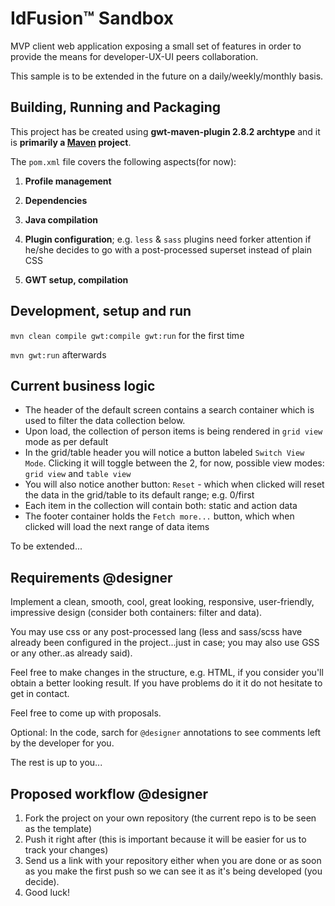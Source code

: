 IdFusion™ Sandbox
=================
MVP client web application exposing a small set of features in order to provide the means for developer-UX-UI peers collaboration.

This sample is to be extended in the future on a daily/weekly/monthly basis.

Building, Running and Packaging
-------------------------------
This project has be created using **gwt-maven-plugin 2.8.2 archtype** and it is **primarily a [Maven](https://maven.apache.org/) project**. 

The `pom.xml` file covers the following aspects(for now):

1. **Profile management**

2. **Dependencies**

3. **Java compilation**

4. **Plugin configuration**; e.g. `less` & `sass` plugins need forker attention if he/she decides to go with a post-processed superset instead of plain CSS

5. **GWT setup, compilation**


Development, setup and run
-----------------------------------
`mvn clean compile gwt:compile gwt:run` for the first time

`mvn gwt:run` afterwards


Current business logic
----------------------
 - The header of the default screen contains a search container which is used to filter the data collection below.
 - Upon load, the collection of person items is being rendered in `grid view` mode as per default
 - In the grid/table header you will notice a button labeled `Switch View Mode`. Clicking it will toggle between the 2, for now, possible view modes: `grid view` and `table view`
 - You will also notice another button: `Reset` - which when clicked will reset the data in the grid/table to its default range; e.g. 0/first
 - Each item in the collection will contain both: static and action data
 - The footer container holds the `Fetch more...` button, which when clicked will load the next range of data items

To be extended...

Requirements @designer
----------------------
Implement a clean, smooth, cool, great looking, responsive, user-friendly, impressive design (consider both containers: filter and data). 

You may use css or any post-processed lang (less and sass/scss have already been configured in the project...just in case; you may also use GSS or any other..as already said). 

Feel free to make changes in the structure, e.g. HTML, if you consider you'll obtain a better looking result. If you have problems do it it do not hesitate to get in contact.

Feel free to come up with proposals.

Optional: In the code, sarch for `@designer` annotations to see comments left by the developer for you.

The rest is up to you...


Proposed workflow @designer
---------------------------

1. Fork the project on your own repository (the current repo is to be seen as the template)
2. Push it right after (this is important because it will be easier for us to track your changes)
3. Send us a link with your repository either when you are done or as soon as you make the first push so we can see it as it's being developed (you decide).
4. Good luck!

